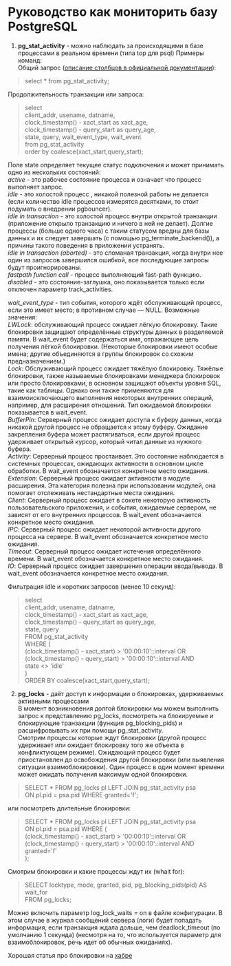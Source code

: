 # Руководство как мониторить базу PostgreSQL
1. **pg_stat_activity** - можно наблюдать за происходящими в базе процессами в реальном времени (типа top для psql)
Примеры команд:  
Общий запрос ([описание столбцов в официальной документации](https://postgrespro.ru/docs/postgresql/11/monitoring-stats#PG-STAT-ACTIVITY-VIEW)):  
> select * from pg_stat_activity;

Продолжительность транзакции или запроса:  
>    select  
>    client_addr, usename, datname,  
>    clock_timestamp() - xact_start as xact_age,  
>    clock_timestamp() - query_start as query_age,  
>    state, query, wait_event_type, wait_event  
>  from pg_stat_activity  
>  order by coalesce(xact_start,query_start);  

Поле state определяет текущее статус подключения и может принимать одно из нескольких состояний:  
*active* - это рабочее состояние процесса и означает что процесс выполняет запрос.  
*idle* - это холостой процесс , никакой полезной работы не делается (если количество idle процессов измерятся десятками, то стоит подумать о внедрении pgbouncer).  
*idle in transaction* - это холостой процесс внутри открытой транзакции (приложение открыло транзакцию и ничего в ней не делает). Долгие процессы (больше одного часа) с таким статусом вредны для базы данных и их следует завершать (с помощью pg_terminate_backend()), а причины такого поведения в приложении устранять.  
*idle in transaction (aborted)* - это сломаная транзакция, когда внутри нее один из запросов завершился ошибкой, все последующие запросы будут проигнорированы.  
*fastpath function call* - процесс выполняющий fast-path функцию.  
*disabled* - это состояние-заглушка, оно показывается только если отключен параметр track_activities.  

*wait_event_type* - тип события, которого ждёт обслуживающий процесс, если это имеет место; в противном случае — NULL. Возможные значения:  
*LWLock*: обслуживающий процесс ожидает лёгкую блокировку. Такие блокировки защищают определённые структуры данных в разделяемой памяти. В wait_event будет содержаться имя, отражающее цель получения лёгкой блокировки. (Некоторые блокировки имеют особые имена; другие объединяются в группы блокировок со схожим предназначением.)  
*Lock*: Обслуживающий процесс ожидает тяжёлую блокировку. Тяжёлые блокировки, также называемые блокировками менеджера блокировок или просто блокировками, в основном защищают объекты уровня SQL, такие как таблицы. Однако они также применяются для взаимоисключающего выполнения некоторых внутренних операций, например, для расширения отношений. Тип ожидаемой блокировки показывается в wait_event.  
*BufferPin*: Серверный процесс ожидает доступа к буферу данных, когда никакой другой процесс не обращается к этому буферу. Ожидание закрепления буфера может растягиваться, если другой процесс удерживает открытый курсор, который читал данные из нужного буфера.  
*Activity*: Серверный процесс простаивает. Это состояние наблюдается в системных процессах, ожидающих активности в основном цикле обработки. В wait_event обозначается конкретное место ожидания.  
*Extension*: Серверный процесс ожидает активности в модуле расширения. Эта категория полезна при использовании модулей, она помогает отслеживать нестандартные места ожидания.  
*Client*: Серверный процесс ожидает в сокете некоторую активность пользовательского приложения, и события, ожидаемые сервером, не зависят от его внутренних процессов. В wait_event обозначается конкретное место ожидания.  
*IPC*: Серверный процесс ожидает некоторой активности другого процесса на сервере. В wait_event обозначается конкретное место ожидания.  
*Timeout*: Серверный процесс ожидает истечения определённого времени. В wait_event обозначается конкретное место ожидания.  
*IO*: Серверный процесс ожидает завершения операции ввода/вывода. В wait_event обозначается конкретное место ожидания.  

Фильтрация idle и коротких запросов (менее 10 секунд):  
> select  
>    client_addr, usename, datname,  
>    clock_timestamp() - xact_start as xact_age,  
>    clock_timestamp() - query_start as query_age,  
>    state, query  
>  FROM pg_stat_activity  
>  WHERE (  
> (clock_timestamp() - xact_start) > '00:00:10'::interval OR  
> (clock_timestamp() - query_start) > '00:00:10'::interval AND  
> state <> 'idle'  
> )  
>  ORDER BY coalesce(xact_start,query_start);  

2. **pg_locks** - даёт доступ к информации о блокировках, удерживаемых активными процессами  
В момент возникновения долгой блокировки мы можем выполнить запрос к представлению pg_locks, посмотреть на блокируемые и блокирующие транзакции (функция pg_blocking_pids) и расшифровывать их при помощи pg_stat_activity.  
Смотрим процессы которые ждут блокировки (другой процесс удерживает или ожидает блокировку того же объекта в конфликтующем режиме). Ожидающий процесс будет приостановлен до освобождения другой блокировки (или выявления ситуации взаимоблокировки). Один процесс в один момент времени может ожидать получения максимум одной блокировки.
> SELECT * FROM pg_locks pl LEFT JOIN pg_stat_activity psa  
>    ON pl.pid = psa.pid WHERE granted='f';  

или посмотреть длительные блокировки:  
> SELECT * FROM pg_locks pl LEFT JOIN pg_stat_activity psa  
>    ON pl.pid = psa.pid WHERE (  
> (clock_timestamp() - xact_start) > '00:00:10'::interval OR  
> (clock_timestamp() - query_start) > '00:00:10'::interval AND  
> granted='f'  
> );  

Смотрим блокировки и какие процессы ждут их (whait for):  
> SELECT locktype, mode, granted, pid, pg_blocking_pids(pid) AS wait_for  
> FROM pg_locks;  

Можно включить параметр log_lock_waits = on в файле конфигурации. В этом случае в журнал сообщений сервера (логи) будет попадать информация, если транзакция ждала дольше, чем deadlock_timeout (по умолчанию 1 секунда) (несмотря на то, что используется параметр для взаимоблокировок, речь идет об обычных ожиданиях).

Хорошая статья про блокировки на [хабре](https://habr.com/ru/company/postgrespro/blog/462877/)


